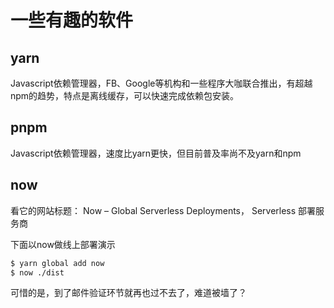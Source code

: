 # 一些有趣的软件

## yarn

Javascript依赖管理器，FB、Google等机构和一些程序大咖联合推出，有超越npm的趋势，特点是离线缓存，可以快速完成依赖包安装。

## pnpm

Javascript依赖管理器，速度比yarn更快，但目前普及率尚不及yarn和npm

## now

看它的网站标题：
Now – Global Serverless Deployments， Serverless 部署服务商

下面以now做线上部署演示
```bash
$ yarn global add now
$ now ./dist
```
可惜的是，到了邮件验证环节就再也过不去了，难道被墙了？

